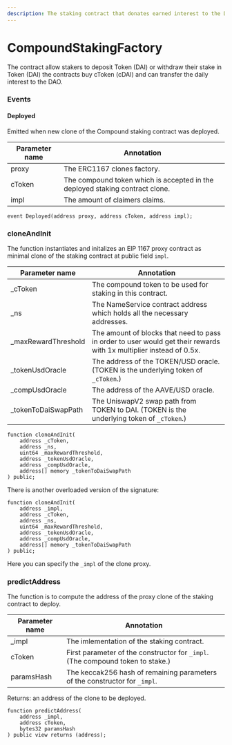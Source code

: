 ```yaml
---
description: The staking contract that donates earned interest to the DAO.
---
```


# CompoundStakingFactory

The contract allow stakers to deposit Token (DAI) or withdraw their stake in Token (DAI) the contracts buy cToken (cDAI) and can transfer the daily interest to the DAO.

### Events

#### Deployed

Emitted when new clone of the Compound staking contract was deployed.

| Parameter name | Annotation                                                                   |
| -------------- | ---------------------------------------------------------------------------- |
| proxy          | The ERC1167 clones factory.                                                  |
| cToken         | The compound token which is accepted in the deployed staking contract clone. |
| impl           | The amount of claimers claims.                                               |

```
event Deployed(address proxy, address cToken, address impl);
```

### cloneAndInit

The function instantiates and initalizes an EIP 1167 proxy contract as minimal clone of the staking contract at public field `impl`.

| Parameter name       | Annotation                                                                                                          |
| -------------------- | ------------------------------------------------------------------------------------------------------------------- |
| \_cToken             | The compound token to be used for staking in this contract.                                                         |
| \_ns                 | The NameService contract address which holds all the necessary addresses.                                           |
| \_maxRewardThreshold | The amount of blocks that need to pass in order to user would get their rewards with 1x multiplier instead of 0.5x. |
| \_tokenUsdOracle     | The address of the TOKEN/USD oracle. (TOKEN is the underlying token of `_cToken`.)                                  |
| \_compUsdOracle      | The address of the AAVE/USD oracle.                                                                                 |
| \_tokenToDaiSwapPath | The UniswapV2 swap path from TOKEN to DAI. (TOKEN is the underlying token of `_cToken`.)                            |

```
function cloneAndInit(
    address _cToken,
    address _ns,
    uint64 _maxRewardThreshold,
    address _tokenUsdOracle,
    address _compUsdOracle,
    address[] memory _tokenToDaiSwapPath
) public;
```

There is another overloaded version of the signature:&#x20;

```
function cloneAndInit(
    address _impl,
    address _cToken,
    address _ns,
    uint64 _maxRewardThreshold,
    address _tokenUsdOracle,
    address _compUsdOracle,
    address[] memory _tokenToDaiSwapPath
) public;
```

Here you can specify the `_impl` of the clone proxy.

### predictAddress

The function is to compute the address of the proxy clone of the staking contract to deploy.

| Parameter name | Annotation                                                                     |
| -------------- | ------------------------------------------------------------------------------ |
| \_impl         | The imlementation of the staking contract.                                     |
| cToken         | First parameter of the constructor for `_impl`. (The compound token to stake.) |
| paramsHash     | The keccak256 hash of remaining parameters of the constructor for `_impl`.     |

Returns: an address of the clone to be deployed.

```
function predictAddress(
    address _impl,
    address cToken,
    bytes32 paramsHash
) public view returns (address);
```
